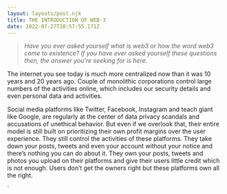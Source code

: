 ```yaml
---
layout: layouts/post.njk
title: THE INTRODUCTION OF WEB-3
date: 2022-07-27T10:57:55.171Z
---
```

> *Have you ever asked yourself what is web3 or how the word web3 come to existence? If you have ever asked yourself these questions then, the answer you’re seeking for is here.*

<!--StartFragment-->

The internet you see today is much more centralized now than it was 10 years and 20 years ago. Couple of monolithic corporations control large numbers of the activities online, which includes our security details and even personal data and activities.

Social media platforms like Twitter, Facebook, Instagram and teach giant like Google, are regularly at the center of data privacy scandals and accusations of unethical behavior. But even if we overlook that, their entire model is still built on prioritizing their own profit margins over the user experience. They still control the activities of these platforms. They take down your posts, tweets and even your account without your notice and there’s nothing you can do about it. They own your posts, tweets and photos you upload on their platforms and give their users little credit which is not enough. Users don’t get the owners right but these platforms own all the right.

`<head>
  <title>css background Image</tittle>
      <style type=”text/css”>
      body{
          backgread-image: url(harbour.jpg);
          background-size: contain;
           background-repeat: repeat; 
             Height:300px;
          }
          <style>`